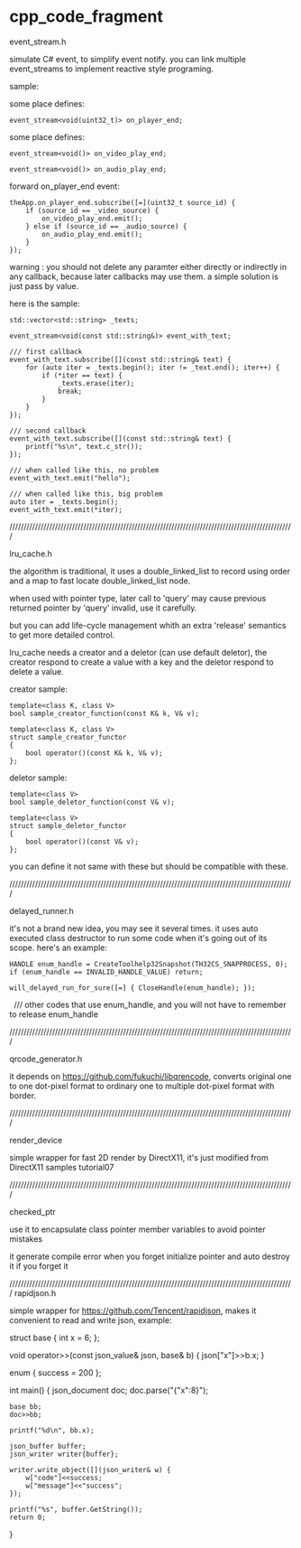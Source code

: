 # cpp_code_fragment

event_stream.h

simulate C# event, to simplify event notify. you can link multiple event_streams to implement reactive style programing.

sample:

some place defines:

    event_stream<void(uint32_t)> on_player_end;
   
some place defines:

    event_stream<void()> on_video_play_end;

    event_stream<void()> on_audio_play_end;
    
forward on_player_end event:
    
    theApp.on_player_end.subscribe([=](uint32_t source_id) {
        if (source_id == _video_source) {
            on_video_play_end.emit();
        } else if (source_id == _audio_source) {
            on_audio_play_end.emit();
        } 
    });
    
warning : you should not delete any paramter either directly or indirectly in any callback, because later callbacks may use them. a simple solution is just pass by value.

here is the sample:
    
    std::vector<std::string> _texts;
    
    event_stream<void(const std::string&)> event_with_text;
    
    /// first callback
    event_with_text.subscribe([](const std::string& text) {
        for (auto iter = _texts.begin(); iter != _text.end(); iter++) {
            if (*iter == text) {
                _texts.erase(iter);
                break;
            }
        }
    });
    
    /// second callback
    event_with_text.subscribe([](const std::string& text) {
        printf("%s\n", text.c_str());
    });
   
    /// when called like this, no problem
    event_with_text.emit("hello");
    
    /// when called like this, big problem
    auto iter = _texts.begin();
    event_with_text.emit(*iter);
    
////////////////////////////////////////////////////////////////////////////////////////////////////

lru_cache.h

the algorithm is traditional, it uses a double_linked_list to record using order and a map to fast locate double_linked_list node. 

when used with pointer type, later call to 'query' may cause previous returned pointer by 'query' invalid, use it carefully.

but you can add life-cycle management whith an extra 'release' semantics to get more detailed control.

lru_cache needs a creator and a deletor (can use default deletor), the creator respond to create a value with a key and the deletor respond to delete a value.

creator sample:

    template<class K, class V>
    bool sample_creator_function(const K& k, V& v);

    template<class K, class V>
    struct sample_creator_functor
    {
        bool operator()(const K& k, V& v);
    };

deletor sample:

    template<class V>
    bool sample_deletor_function(const V& v);

    template<class V>
    struct sample_deletor_functor
    {
        bool operator()(const V& v);
    };
    
you can define it not same with these but should be compatible with these.

////////////////////////////////////////////////////////////////////////////////////////////////////

delayed_runner.h

it's not a brand new idea, you may see it several times. it uses auto executed class destructor to run some code when it's going out of its scope. here's an example:

    HANDLE enum_handle = CreateToolhelp32Snapshot(TH32CS_SNAPPROCESS, 0);
    if (enum_handle == INVALID_HANDLE_VALUE) return;
        
    will_delayed_run_for_sure([=] { CloseHandle(enum_handle); });
    /// other codes that use enum_handle, and you will not have to remember to release enum_handle

////////////////////////////////////////////////////////////////////////////////////////////////////

qrcode_generator.h

it depends on https://github.com/fukuchi/libqrencode, converts original one to one dot-pixel format to ordinary one to multiple dot-pixel format with border.

////////////////////////////////////////////////////////////////////////////////////////////////////

render_device

simple wrapper for fast 2D render by DirectX11, it's just modified from DirectX11 samples tutorial07

////////////////////////////////////////////////////////////////////////////////////////////////////

checked_ptr

use it to encapsulate class pointer member variables to avoid pointer mistakes

it generate compile error when you forget initialize pointer and auto destroy it if you forget it


////////////////////////////////////////////////////////////////////////////////////////////////////
rapidjson.h

simple wrapper for https://github.com/Tencent/rapidjson, makes it convenient to read and write json, example:

struct base
{
    int x = 6;
};

void operator>>(const json_value& json, base& b)
{
    json["x"]>>b.x;
}

enum
{
    success = 200
};

int main()
{
    json_document doc;
    doc.parse("{\"x\":8}");

    base bb;
    doc>>bb;

    printf("%d\n", bb.x);

    json_buffer buffer;
    json_writer writer{buffer};

    writer.write_object([](json_writer& w) {
        w["code"]<<success;
        w["message"]<<"success";
    });

    printf("%s", buffer.GetString());
    return 0;
}
